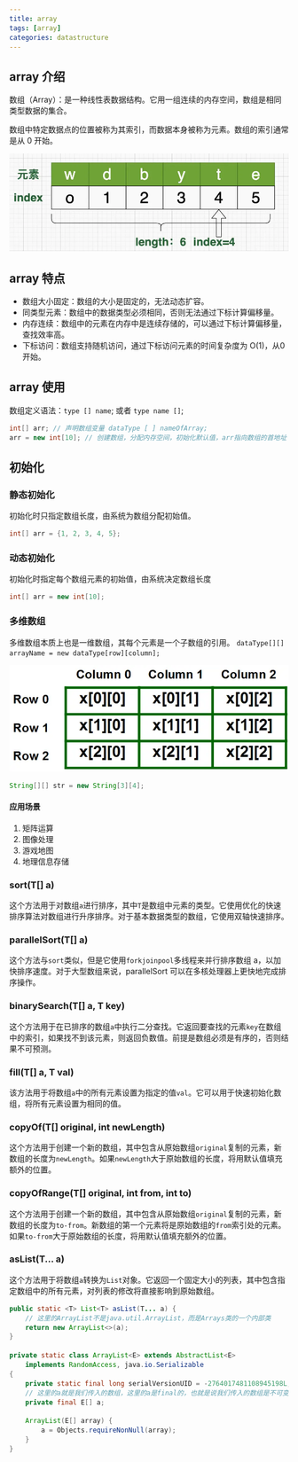 ```yaml
---
title: array
tags: [array]
categories: datastructure
---
```


## array 介绍

数组（Array）：是一种线性表数据结构。它用一组连续的内存空间，数组是相同类型数据的集合。

数组中特定数据点的位置被称为其索引，而数据本身被称为元素。数组的索引通常是从 0 开始。

![Alt text](../../images/datastructure/array.png)

## array 特点

- 数组大小固定：数组的大小是固定的，无法动态扩容。
- 同类型元素：数组中的数据类型必须相同，否则无法通过下标计算偏移量。
- 内存连续：数组中的元素在内存中是连续存储的，可以通过下标计算偏移量，查找效率高。
- 下标访问：数组支持随机访问，通过下标访问元素的时间复杂度为 O(1)，从0开始。

## array 使用

数组定义语法：`type [] name`; 或者 `type name []`;

```java
int[] arr; // 声明数组变量 dataType [ ] nameOfArray; 
arr = new int[10]; // 创建数组，分配内存空间，初始化默认值，arr指向数组的首地址
```

## 初始化

### 静态初始化

初始化时只指定数组长度，由系统为数组分配初始值。

```java
int[] arr = {1, 2, 3, 4, 5};
```

### 动态初始化

初始化时指定每个数组元素的初始值，由系统决定数组长度

```java
int[] arr = new int[10];
```

### 多维数组

多维数组本质上也是一维数组，其每个元素是一个子数组的引用。 `dataType[][] arrayName = new dataType[row][column];`

![Alt text](../../images/datastructure/mulitarray.png)

```java
String[][] str = new String[3][4];
```

#### 应用场景

1. 矩阵运算
2. 图像处理
3. 游戏地图
4. 地理信息存储

### sort(T[] a)

这个方法用于对数组`a`进行排序，其中`T`是数组中元素的类型。它使用优化的快速排序算法对数组进行升序排序。对于基本数据类型的数组，它使用双轴快速排序。

### parallelSort(T[] a)

这个方法与`sort`类似，但是它使用`forkjoinpool`多线程来并行排序数组 a，以加快排序速度。对于大型数组来说，parallelSort 可以在多核处理器上更快地完成排序操作。

### binarySearch(T[] a, T key)

这个方法用于在已排序的数组`a`中执行二分查找。它返回要查找的元素`key`在数组中的索引，如果找不到该元素，则返回负数值。前提是数组必须是有序的，否则结果不可预测。

### fill(T[] a, T val)

该方法用于将数组`a`中的所有元素设置为指定的值`val`。它可以用于快速初始化数组，将所有元素设置为相同的值。

### copyOf(T[] original, int newLength)

这个方法用于创建一个新的数组，其中包含从原始数组`original`复制的元素，新数组的长度为`newLength`。如果`newLength`大于原始数组的长度，将用默认值填充额外的位置。

### copyOfRange(T[] original, int from, int to)

这个方法用于创建一个新的数组，其中包含从原始数组`original`复制的元素，新数组的长度为`to-from`。新数组的第一个元素将是原始数组的`from`索引处的元素。如果`to-from`大于原始数组的长度，将用默认值填充额外的位置。

### asList(T... a)

这个方法用于将数组`a`转换为`List`对象。它返回一个固定大小的列表，其中包含指定数组中的所有元素，对列表的修改将直接影响到原始数组。

```java
public static <T> List<T> asList(T... a) {
    // 这里的ArrayList不是java.util.ArrayList，而是Arrays类的一个内部类
    return new ArrayList<>(a);
}

private static class ArrayList<E> extends AbstractList<E>
    implements RandomAccess, java.io.Serializable
{
    private static final long serialVersionUID = -2764017481108945198L;
    // 这里的a就是我们传入的数组，这里的a是final的，也就是说我们传入的数组是不可变的，不能进行add，remove等操作，否则会抛出UnsupportedOperationException异常
    private final E[] a;

    ArrayList(E[] array) {
        a = Objects.requireNonNull(array);
    }
}
```